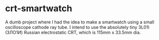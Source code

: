 # crt-smartwatch
A dumb project where I had the idea to make a smartwatch using a small oscilloscope cathode ray tube. I intend to use the absolutely tiny 3L01I (3ЛО1И) Russian electrostatic CRT, which is 115mm x 33.5mm dia.
